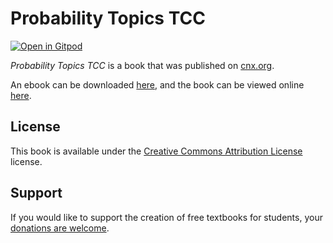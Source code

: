 # Probability Topics TCC

[![Open in Gitpod](https://gitpod.io/button/open-in-gitpod.svg)](https://gitpod.io/from-referrer/)

_Probability Topics TCC_ is a book that was published on [cnx.org](https://cnx.org/).

An ebook can be downloaded [here](https://github.com/cnx-user-books/cnxbook-probability-topics-tcc/releases/latest), and the book can be viewed online [here](https://github.com/cnx-user-books/cnxbook-probability-topics-tcc/releases/latest).

## License
This book is available under the [Creative Commons Attribution License](./LICENSE) license.

## Support
If you would like to support the creation of free textbooks for students, your [donations are welcome](https://riceconnect.rice.edu/donation/support-openstax-banner).
